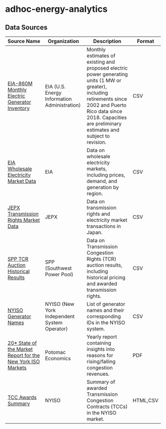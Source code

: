 # adhoc-energy-analytics

## Data Sources

| Source Name | Organization | Description | Format |
| --------- | ------- | -------- | ------ |
| [EIA-860M Monthly Electric Generator Inventory](https://www.eia.gov/electricity/data/eia860M/) | EIA (U.S. Energy Information Administration) | Monthly estimates of existing and proposed electric power generating units (1 MW or greater), including retirements since 2002 and Puerto Rico data since 2018. Capacities are preliminary estimates and subject to revision. | CSV |
| [EIA Wholesale Electricity Market Data](https://www.eia.gov/electricity/wholesalemarkets/data.php) | EIA | Data on wholesale electricity markets, including prices, demand, and generation by region. | CSV |
| [JEPX Transmission Rights Market Data](https://www.jepx.jp/electricpower/market-data/transmission_rights/) | JEPX | Data on transmission rights and electricity market transactions in Japan. | CSV |
| [SPP TCR Auction Historical Results](https://portal.spp.org/pages/tcr-auction-historical-results) | SPP (Southwest Power Pool) | Data on Transmission Congestion Rights (TCR) auction results, including historical pricing and awarded transmission rights. | CSV |
| [NYISO Generator Names](https://mis.nyiso.com/public/csv/generator/generator.csv) | NYISO (New York Independent System Operator) | List of generator names and their corresponding IDs in the NYISO system. | CSV |
| [20* State of the Market Report for the New York ISO Markets](https://www.potomaceconomics.com/document-library/?filtermarket=NYISO&filtertype=report&filterorder=DESC) | Potomac Economics | Yearly report containing insights into reasons for rising/falling congestion revenues. | PDF |
| [TCC Awards Summary](http://tcc.nyiso.com/tcc/public/view_awards_summary.do) | NYISO | Summary of awarded Transmission Congestion Contracts (TCCs) in the NYISO market. | HTML,CSV |